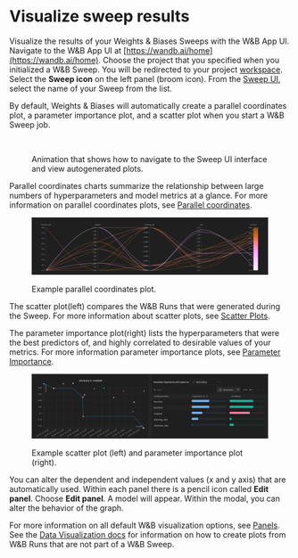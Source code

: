 # Visualize sweep results

Visualize the results of your Weights & Biases Sweeps with the W\&B App UI. Navigate to the W\&B App UI at [https://wandb.ai/home](https://wandb.ai/home). Choose the project that you specified when you initialized a W\&B Sweep. You will be redirected to your project [workspace](https://docs.wandb.ai/ref/app/pages/workspaces). Select the **Sweep icon** on the left panel (broom icon). From the [Sweep UI](https://docs.wandb.ai/ref/app/features/sweeps), select the name of your Sweep from the list.&#x20;

By default, Weights & Biases will automatically create a parallel coordinates plot, a parameter importance plot, and a scatter plot when you start a W\&B Sweep job.&#x20;

<figure><img src="../../.gitbook/assets/2022-09-23 16.05.11.gif" alt=""><figcaption><p>Animation that shows how to navigate to the Sweep UI interface and view autogenerated plots.</p></figcaption></figure>

Parallel coordinates charts summarize the relationship between large numbers of hyperparameters and model metrics at a glance. For more information on parallel coordinates plots, see [Parallel coordinates](https://docs.wandb.ai/ref/app/features/panels/parallel-coordinates).

<figure><img src="../../.gitbook/assets/image (2).png" alt=""><figcaption><p>Example parallel coordinates plot.</p></figcaption></figure>

The scatter plot(left) compares the W\&B Runs that were generated during the Sweep. For more information about scatter plots, see [Scatter Plots](https://docs.wandb.ai/ref/app/features/panels/scatter-plot).

The parameter importance plot(right) lists the hyperparameters that were the best predictors of, and highly correlated to desirable values of your metrics. For more information parameter importance plots, see [Parameter Importance](https://docs.wandb.ai/ref/app/features/panels/parameter-importance).

<figure><img src="../../.gitbook/assets/image (1).png" alt=""><figcaption><p>Example scatter plot (left) and parameter importance plot (right).</p></figcaption></figure>

You can alter the dependent and independent values (x and y axis) that are automatically used. Within each panel there is a pencil icon called **Edit panel**. Choose **Edit panel**. A model will appear. Within the modal, you can alter the behavior of the graph.

For more information on all default W\&B visualization options, see [Panels](https://docs.wandb.ai/ref/app/features/panels). See the [Data Visualization docs](https://docs.wandb.ai/guides/data-vis) for information on how to create plots from W\&B Runs that are not part of a W\&B Sweep.
